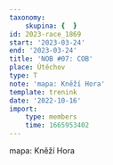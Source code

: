 ```yaml
---
taxonomy:
    skupina: {  }
id: 2023-race_1869
start: '2023-03-24'
end: '2023-03-24'
title: 'NOB #07: COB'
place: Útěchov
type: T
note: 'mapa: Kněží Hora'
template: trenink
date: '2022-10-16'
import:
    type: members
    time: 1665953402
---
```


mapa: Kněží Hora
